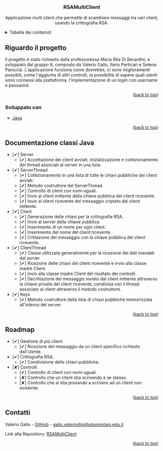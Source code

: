 <div id="top"></div>

<!-- PROJECT LOGO -->
<br />
<div align="center">

<h3 align="center">RSAMultiClient</h3>

  <p align="center">
    Applicazione multi client che permette di scambiare messaggi tra vari client, usando la crittografia RSA.
  </p>
</div>



<!-- TABELLA DEI CONTENUTI -->
<details>
  <summary>Tabella dei contenuti</summary>
  <ol>
    <li>
      <a href="#riguardo-il-progetto">Riguardo il progetto</a>
      <ul>
        <li><a href="#sviluppato-con">Costruito con</a></li>
      </ul>
    </li>
    <li><a href="#documentazione-classi-java">Documentazione classi</a></li>
    <li><a href="#roadmap">Roadmap</a></li>
    <li><a href="#contatti">Contatti</a></li>
  </ol>
</details>



<!-- RIGUARDO IL PROGETTO -->
## Riguardo il progetto

Il progetto è stato richiesto dalla professoressa Maria Rita Di Berardini, e sviluppato dal gruppo 6, composto da Valerio Gallo, Ilario Perticari e Selena Paniccià.
L'applicazione funziona come dovrebbe, ci sono miglioramenti possibili, come l'aggiunta di altri controlli, la possibilità di sapere quali utenti sono connessi alla piattaforma,
l'implementazione di un login con username e password.

<p align="right">(<a href="#top">back to top</a>)</p>

### Sviluppato con

* [Java](https://www.oracle.com/it/java/)


<p align="right">(<a href="#top">back to top</a>)</p>

<!-- DOCUMENTAZIONE CLASSI JAVA -->
## Documentazione classi Java
- [✔] Server
    - [✔] Accettazione dei client avviati, inizializzazione e collezionamento dei thread associati al server in una lista.
- [✔] ServerThread
    - [✔] Collezionamento in una lista di tutte le chiavi pubbliche dei client avviati.
    - [✔] Metodo costruttore del ServerThread.
    - [✔] Controllo di client con nomi uguali.
    - [✔] Invio al client mittente della chiave pubblica del client ricevente.
    - [✔] Invio al client ricevente del messaggio criptato dal client mittente.
- [✔] Client
    - [✔] Generazione delle chiavi per la crittografia RSA.
    - [✔] Invio al server della chiave pubblica.
    - [✔] Inserimento di un nome per ogni client.
    - [✔] Inserimento del nome del client ricevente.
    - [✔] Crittazione del messaggio con la chiave pubblica del client ricevente.
- [✔] ClientThread
    - [✔] Classe utilizzata generalmente per la ricezione dei dati mandati dal server.
    - [✔] Ricezione delle chiavi del client ricevente e invio alla classe madre Client.
    - [✔] Invio alla classe madre Client del risultato dei controlli.
    - [✔] Decrittazione del messaggio inviato dal client mittente attraverso la chiave privata del client ricevente, condivisa con il thread associato al client attraverso il metodo costruttore.
- [✔] Keys
    - [✔] Metodo costruttore della lista di chiavi pubbliche memorizzata all'interno del server.


<p align="right">(<a href="#top">back to top</a>)</p>

<!-- ROADMAP -->
## Roadmap

- [✔] Gestione di più client.
    - [✔] Ricezione del messaggio da un client specifico richiesto dall'utente.
- [✔] Crittografia RSA.
    - [✔] Condivisione delle chiavi pubbliche.
- [✘] Controlli.
    - [✔] Controllo di client con nomi uguali.
    - [✘] Controllo che un client stia scrivendo a se stesso.
    - [✘] Controllo che si stia provando a scrivere ad un client non esistente.        

<p align="right">(<a href="#top">back to top</a>)</p>

<!-- CONTATTI -->
## Contatti

Valerio Gallo - [GitHub](https://github.com/Vallozz) - gallo.valerio@istitutomontani.edu.it

Link alla Repository: [RSAMultiClient](https://github.com/ilario1/RSA-Gruppo6)

<p align="right">(<a href="#top">back to top</a>)</p>
